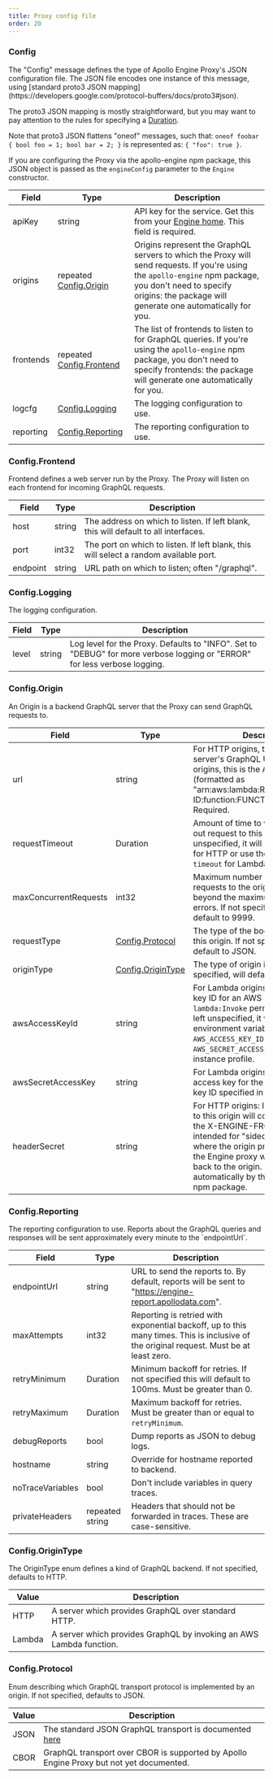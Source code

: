 ```yaml
---
title: Proxy config file
order: 20
---
```

<h3 id="config" title="Config">Config</h3>
The "Config" message defines the type of Apollo Engine Proxy's JSON configuration file. The JSON file encodes one instance of this message, using [standard proto3 JSON mapping](https://developers.google.com/protocol-buffers/docs/proto3#json).

The proto3 JSON mapping is mostly straightforward, but you may want to pay attention to the rules for specifying a [Duration](https://developers.google.com/protocol-buffers/docs/proto3#json).

Note that proto3 JSON flattens "oneof" messages, such that: `oneof foobar { bool foo = 1; bool bar = 2; }` is represented as: `{ "foo": true }`.

If you are configuring the Proxy via the apollo-engine npm package, this JSON object is passed as the `engineConfig` parameter to the `Engine` constructor.

| Field | Type | Description |
| ----- | ---- | ----------- |
| apiKey |  string | API key for the service. Get this from your [Engine home](https://engine.apollographql.com). This field is required. |
| origins | repeated  [Config.Origin](#mdg.engine.config.proto.Config.Origin)  | Origins represent the GraphQL servers to which the Proxy will send requests. If you're using the `apollo-engine` npm package, you don't need to specify origins: the package will generate one automatically for you. |
| frontends | repeated  [Config.Frontend](#mdg.engine.config.proto.Config.Frontend)  | The list of frontends to listen to for GraphQL queries. If you're using the `apollo-engine` npm package, you don't need to specify frontends: the package will generate one automatically for you. |
| logcfg |   [Config.Logging](#mdg.engine.config.proto.Config.Logging)  | The logging configuration to use. |
| reporting |   [Config.Reporting](#mdg.engine.config.proto.Config.Reporting)  | The reporting configuration to use. |

<h3 id="config-frontend" title="Config.Frontend">Config.Frontend</h3>
Frontend defines a web server run by the Proxy. The Proxy will listen on each frontend for incoming GraphQL requests.

| Field | Type | Description |
| ----- | ---- | ----------- |
| host |  string | The address on which to listen. If left blank, this will default to all interfaces. |
| port |  int32 | The port on which to listen. If left blank, this will select a random available port. |
| endpoint |  string | URL path on which to listen; often "/graphql". |

<h3 id="config-logging" title="Config.Logging">Config.Logging</h3>
The logging configuration.

| Field | Type | Description |
| ----- | ---- | ----------- |
| level |  string | Log level for the Proxy. Defaults to "INFO". Set to "DEBUG" for more verbose logging or "ERROR" for less verbose logging. |

<h3 id="config-origin" title="Config.Origin">Config.Origin</h3>
An Origin is a backend GraphQL server that the Proxy can send GraphQL requests to.

| Field | Type | Description |
| ----- | ---- | ----------- |
| url |  string | For HTTP origins, this is the backend server's GraphQL URL. For Lambda origins, this is the AWS arn (formatted as "arn:aws:lambda:REGION:ACCOUNT-ID:function:FUNCTION-NAME"). Required. |
| requestTimeout |  Duration | Amount of time to wait before timing out request to this origin. If this is left unspecified, it will default to 30 secs for HTTP or use the function's `timeout` for Lambda. |
| maxConcurrentRequests |  int32 | Maximum number of concurrent requests to the origin. All requests beyond the maximum will return 503 errors. If not specified, this will default to 9999. |
| requestType |   [Config.Protocol](#mdg.engine.config.proto.Config.Protocol)  | The type of the body of a request to this origin. If not specified, will default to JSON. |
| originType |   [Config.OriginType](#mdg.engine.config.proto.Config.OriginType)  | The type of origin in question. If not specified, will default to HTTP. |
| awsAccessKeyId |  string | For Lambda origins: The AWS access key ID for an AWS IAM user with `lambda:Invoke` permissions. If this is left unspecified, it will fall back to environment variables `AWS_ACCESS_KEY_ID` and `AWS_SECRET_ACCESS_KEY`, then to EC2 instance profile. |
| awsSecretAccessKey |  string | For Lambda origins: The AWS secret access key for the AWS IAM access key ID specified in the ID field. |
| headerSecret |  string | For HTTP origins: If set, all requests to this origin will contain this value in the X-ENGINE-FROM header.	 This is intended for "sidecar" configurations where the origin proxies requests to the Engine proxy which then proxies back to the origin. This field is set automatically by the `apollo-engine` npm package. |

<h3 id="config-reporting" title="Config.Reporting">Config.Reporting</h3>
The reporting configuration to use. Reports about the GraphQL queries and responses will be sent approximately every minute to the `endpointUrl`.

| Field | Type | Description |
| ----- | ---- | ----------- |
| endpointUrl |  string | URL to send the reports to. By default, reports will be sent to "https://engine-report.apollodata.com". |
| maxAttempts |  int32 | Reporting is retried with exponential backoff, up to this many times. This is inclusive of the original request. Must be at least zero. |
| retryMinimum |  Duration | Minimum backoff for retries. If not specified this will default to 100ms. Must be greater than 0. |
| retryMaximum |  Duration | Maximum backoff for retries. Must be greater than or equal to `retryMinimum`. |
| debugReports |  bool | Dump reports as JSON to debug logs. |
| hostname |  string | Override for hostname reported to backend. |
| noTraceVariables |  bool | Don't include variables in query traces. |
| privateHeaders | repeated string | Headers that should not be forwarded in traces. These are case-sensitive. |

<h3 id="config-origintype" title="Config.OriginType">Config.OriginType</h3>
The OriginType enum defines a kind of GraphQL backend. If not specified, defaults to HTTP.

| Value | Description |
| ----- | ----------- |
| HTTP | A server which provides GraphQL over standard HTTP. |
| Lambda | A server which provides GraphQL by invoking an AWS Lambda function. |

<h3 id="config-protocol" title="Config.Protocol">Config.Protocol</h3>
Enum describing which GraphQL transport protocol is implemented by an origin. If not specified, defaults to JSON.

| Value | Description |
| ----- | ----------- |
| JSON | The standard JSON GraphQL transport is documented [here](http://graphql.org/learn/serving-over-http/#post-request) |
| CBOR | GraphQL transport over CBOR is supported by Apollo Engine Proxy but not yet documented. |






